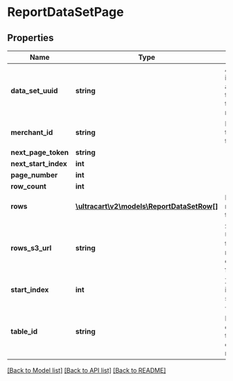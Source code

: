 # ReportDataSetPage

## Properties
Name | Type | Description | Notes
------------ | ------------- | ------------- | -------------
**data_set_uuid** | **string** | A unique identifier assigned to the data set that is returned. | [optional] 
**merchant_id** | **string** | Merchant that owns this data set | [optional] 
**next_page_token** | **string** |  | [optional] 
**next_start_index** | **int** |  | [optional] 
**page_number** | **int** |  | [optional] 
**row_count** | **int** |  | [optional] 
**rows** | [**\ultracart\v2\models\ReportDataSetRow[]**](ReportDataSetRow.md) | Rows returned for the data set | [optional] 
**rows_s3_url** | **string** | Signed S3 URL where the page rows can be downloaded from | [optional] 
**start_index** | **int** | Zero based index of the starting row | [optional] 
**table_id** | **string** | The BigQuery destination table id that contains the result. | [optional] 

[[Back to Model list]](../README.md#documentation-for-models) [[Back to API list]](../README.md#documentation-for-api-endpoints) [[Back to README]](../README.md)


